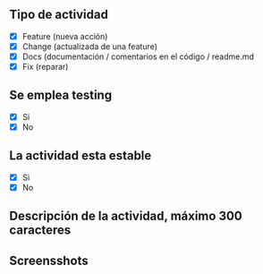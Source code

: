## Tipo de actividad

- [x] Feature (nueva acción)
- [x] Change (actualizada de una feature)
- [x] Docs (documentación / comentarios en el código / readme.md
- [x] Fix (reparar)

## Se emplea testing

- [x] Si
- [x] No

## La actividad esta estable

- [x] Si
- [x] No

## Descripción de la actividad, máximo 300 caracteres



## Screensshots
